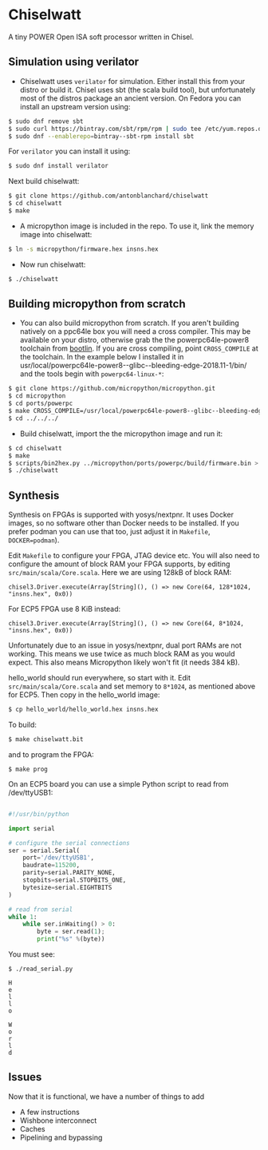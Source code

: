 # Chiselwatt

A tiny POWER Open ISA soft processor written in Chisel.

## Simulation using verilator

* Chiselwatt uses `verilator` for simulation. Either install this from your
distro or build it. Chisel uses sbt (the scala build tool), but unfortunately
most of the distros package an ancient version. On Fedora you can install an
upstream version using:

```sh
$ sudo dnf remove sbt
$ sudo curl https://bintray.com/sbt/rpm/rpm | sudo tee /etc/yum.repos.d/bintray-sbt-rpm.repo
$ sudo dnf --enablerepo=bintray--sbt-rpm install sbt
```

For `verilator` you can install it using:

```sh
$ sudo dnf install verilator
```

Next build chiselwatt:

```sh
$ git clone https://github.com/antonblanchard/chiselwatt
$ cd chiselwatt
$ make
```

* A micropython image is included in the repo. To use it, link the memory image
into chiselwatt:

```sh
$ ln -s micropython/firmware.hex insns.hex
```

* Now run chiselwatt:

```sh
$ ./chiselwatt
```

## Building micropython from scratch

* You can also build micropython from scratch. If you aren't building natively
on a ppc64le box you will need a cross compiler. This may be available on your
distro, otherwise grab the the powerpc64le-power8 toolchain from [bootlin](https://toolchains.bootlin.com).
If you are cross compiling, point `CROSS_COMPILE` at the toolchain. In the
example below I installed it in usr/local/powerpc64le-power8--glibc--bleeding-edge-2018.11-1/bin/
and the tools begin with `powerpc64-linux-*`:

```sh
$ git clone https://github.com/micropython/micropython.git
$ cd micropython
$ cd ports/powerpc
$ make CROSS_COMPILE=/usr/local/powerpc64le-power8--glibc--bleeding-edge-2018.11-1/bin/powerpc64le-linux- -j$(nproc)
$ cd ../../../
```

* Build chiselwatt, import the the micropython image and run it:

```sh
$ cd chiselwatt
$ make
$ scripts/bin2hex.py ../micropython/ports/powerpc/build/firmware.bin > insns.hex
$ ./chiselwatt
```

## Synthesis

Synthesis on FPGAs is supported with yosys/nextpnr. It uses Docker images, so no
software other than Docker needs to be installed. If you prefer podman you can
use that too, just adjust it in `Makefile`, `DOCKER=podman`).

Edit `Makefile` to configure your FPGA, JTAG device etc. You will also need to
configure the amount of block RAM your FPGA supports, by editing `src/main/scala/Core.scala`.
Here we are using 128kB of block RAM:

```
chisel3.Driver.execute(Array[String](), () => new Core(64, 128*1024, "insns.hex", 0x0))
```
For ECP5 FPGA use 8 KiB instead:

```
chisel3.Driver.execute(Array[String](), () => new Core(64, 8*1024, "insns.hex", 0x0))
```

Unfortunately due to an issue in yosys/nextpnr, dual port RAMs are not working.
This means we use twice as much block RAM as you would expect. This also means
Micropython likely won't fit (it needs 384 kB).

hello_world should run everywhere, so start with it. Edit `src/main/scala/Core.scala`
and set memory to `8*1024`, as mentioned above for ECP5. Then copy in the
hello_world image:

```sh
$ cp hello_world/hello_world.hex insns.hex
```

To build:

```sh
$ make chiselwatt.bit
```

and to program the FPGA:

```
$ make prog
```

On an ECP5 board you can use a simple Python script to read from /dev/ttyUSB1:

```python

#!/usr/bin/python

import serial

# configure the serial connections
ser = serial.Serial(
    port='/dev/ttyUSB1',
    baudrate=115200,
    parity=serial.PARITY_NONE,
    stopbits=serial.STOPBITS_ONE,
    bytesize=serial.EIGHTBITS
)

# read from serial
while 1:
    while ser.inWaiting() > 0:
        byte = ser.read(1);
        print("%s" %(byte))
```

You must see:

```
$ ./read_serial.py

H
e
l
l
o
 
W
o
r
l
d
```

## Issues

Now that it is functional, we have a number of things to add
- A few instructions
- Wishbone interconnect
- Caches
- Pipelining and bypassing
